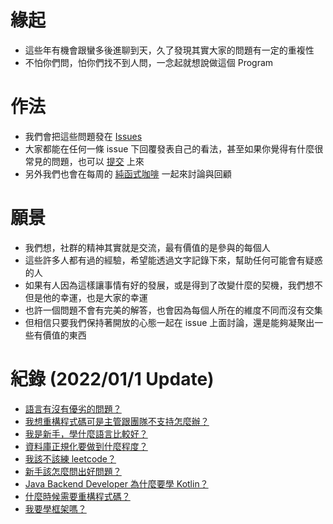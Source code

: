 # 緣起
* 這些年有機會跟蠻多後進聊到天，久了發現其實大家的問題有一定的重複性
* 不怕你們問，怕你們找不到人問，一念起就想說做這個 Program

# 作法
* 我們會把這些問題發在 [Issues](https://github.com/PureFuncInc/developer-career-faqs/issues)
* 大家都能在任何一條 issue 下回覆發表自己的看法，甚至如果你覺得有什麼很常見的問題，也可以 [提交](https://github.com/PureFuncInc/developer-career-faqs/issues/new/choose) 上來
* 另外我們也會在每周的 [純函式咖啡](https://purefunc.net/projects/pure-func-cafe) 一起來討論與回顧

# 願景
* 我們想，社群的精神其實就是交流，最有價值的是參與的每個人
* 這些許多人都有過的經驗，希望能透過文字記錄下來，幫助任何可能會有疑惑的人
* 如果有人因為這樣讓事情有好的發展，或是得到了改變什麼的契機，我們想不但是他的幸運，也是大家的幸運
* 也許一個問題不會有完美的解答，也會因為每個人所在的維度不同而沒有交集
* 但相信只要我們保持著開放的心態一起在 issue 上面討論，還是能夠凝聚出一些有價值的東西

# 紀錄 (2022/01/1 Update)
* [語言有沒有優劣的問題？](/../../issues/1)
* [我想重構程式碼可是主管跟團隊不支持怎麼辦？](/../../issues/2)
* [我是新手，學什麼語言比較好？](/../../issues/3)
* [資料庫正規化要做到什麼程度？](/../../issues/4)
* [我該不該練 leetcode？](/../../issues/5)
* [新手該怎麼問出好問題？](/../../issues/6)
* [Java Backend Developer 為什麼要學 Kotlin？](/../../issues/7)
* [什麼時候需要重構程式碼？](/../../issues/8)
* [我要學框架嗎？](/../../issues/9)
